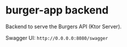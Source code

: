 # burger-app backend

Backend to serve the Burgers API (Ktor Server).

Swagger UI: `http://0.0.0.0:8080/swagger`